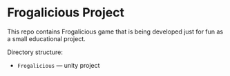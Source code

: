 # Frogalicious Project

This repo contains Frogalicious game that is being developed just for fun as a small educational project.

Directory structure:

- `Frogalicious` — unity project 